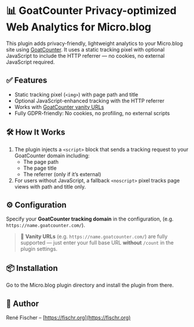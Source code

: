 # 📊 GoatCounter Privacy-optimized Web Analytics for Micro.blog

This plugin adds privacy-friendly, lightweight analytics to your Micro.blog site using [GoatCounter](https://www.goatcounter.com). It uses a static tracking pixel with optional JavaScript to include the HTTP referrer — no cookies, no external JavaScript required.

## ✅ Features

- Static tracking pixel (`<img>`) with page path and title
- Optional JavaScript-enhanced tracking with the HTTP referrer
- Works with [GoatCounter vanity URLs](https://www.goatcounter.com/help/faq#custom-domain)
- Fully GDPR-friendly: No cookies, no profiling, no external scripts

## 🛠 How It Works
1. The plugin injects a `<script>` block that sends a tracking request to your GoatCounter domain including:
   - The page path
   - The page title
   - The referrer (only if it’s external)
2. For users without JavaScript, a fallback `<noscript>` pixel tracks page views with path and title only.

## ⚙️ Configuration
Specify your **GoatCounter tracking domain** in the configuration, (e.g. `https://name.goatcounter.com/`).

> 🦊 **Vanity URLs** (e.g. `https://name.goatcounter.com/`) are fully supported — just enter your full base URL **without** `/count` in the plugin settings.

## 📦 Installation
Go to the Micro.blog plugin directory and install the plugin from there.


## 👤 Author
René Fischer – [https://fischr.org](https://fischr.org)
